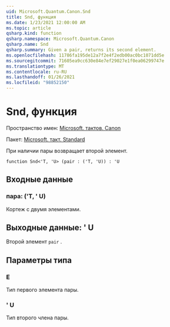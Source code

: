 ```yaml
---
uid: Microsoft.Quantum.Canon.Snd
title: Snd, функция
ms.date: 1/23/2021 12:00:00 AM
ms.topic: article
qsharp.kind: function
qsharp.namespace: Microsoft.Quantum.Canon
qsharp.name: Snd
qsharp.summary: Given a pair, returns its second element.
ms.openlocfilehash: 11786fa195de12a7f2e4f2edb00ac0bc1071dd5e
ms.sourcegitcommit: 71605ea9cc630e84e7ef29027e1f0ea06299747e
ms.translationtype: MT
ms.contentlocale: ru-RU
ms.lasthandoff: 01/26/2021
ms.locfileid: "98852150"
---
```

# <a name="snd-function"></a>Snd, функция

Пространство имен: [Microsoft. тактов. Canon](xref:Microsoft.Quantum.Canon)

Пакет: [Microsoft. такт. Standard](https://nuget.org/packages/Microsoft.Quantum.Standard)


При наличии пары возвращает второй элемент.

```qsharp
function Snd<'T, 'U> (pair : ('T, 'U)) : 'U
```


## <a name="input"></a>Входные данные

### <a name="pair--tu"></a>пара: ('T, ' U)

Кортеж с двумя элементами.



## <a name="output--u"></a>Выходные данные: ' U

Второй элемент `pair` .

## <a name="type-parameters"></a>Параметры типа

### <a name="t"></a>Е

Тип первого элемента пары.
### <a name="u"></a>' U

Тип второго члена пары.